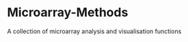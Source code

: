 Microarray-Methods
==================

A collection of microarray analysis and visualisation functions

